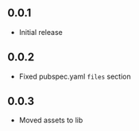 ## 0.0.1

- Initial release

## 0.0.2

- Fixed pubspec.yaml `files` section

## 0.0.3

- Moved assets to lib
